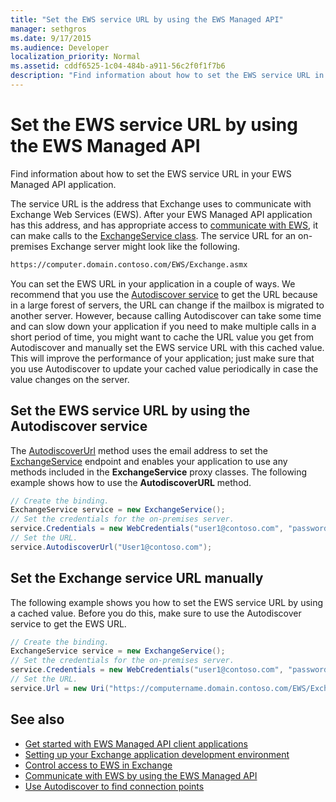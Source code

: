 ```yaml
---
title: "Set the EWS service URL by using the EWS Managed API"
manager: sethgros
ms.date: 9/17/2015
ms.audience: Developer
localization_priority: Normal
ms.assetid: cddf6525-1c04-484b-a911-56c2f0f1f7b6
description: "Find information about how to set the EWS service URL in your EWS Managed API application."
---
```


# Set the EWS service URL by using the EWS Managed API

Find information about how to set the EWS service URL in your EWS Managed API application.
  
The service URL is the address that Exchange uses to communicate with Exchange Web Services (EWS). After your EWS Managed API application has this address, and has appropriate access to [communicate with EWS](how-to-communicate-with-ews-by-using-the-ews-managed-api.md), it can make calls to the [ExchangeService class](http://msdn.microsoft.com/en-us/library/microsoft.exchange.webservices.data.exchangeservice%28v=exchg.80%29.aspx). The service URL for an on-premises Exchange server might look like the following. 
  
```HTML
https://computer.domain.contoso.com/EWS/Exchange.asmx
```

You can set the EWS URL in your application in a couple of ways. We recommend that you use the [Autodiscover service](http://msdn.microsoft.com/library/39726b67-2eb2-451b-9307-cfd0b518b55c%28Office.15%29.aspx) to get the URL because in a large forest of servers, the URL can change if the mailbox is migrated to another server. However, because calling Autodiscover can take some time and can slow down your application if you need to make multiple calls in a short period of time, you might want to cache the URL value you get from Autodiscover and manually set the EWS service URL with this cached value. This will improve the performance of your application; just make sure that you use Autodiscover to update your cached value periodically in case the value changes on the server. 
  
## Set the EWS service URL by using the Autodiscover service
<a name="bk_SetURLusingAutoDiscover"> </a>

The [AutodiscoverUrl](http://msdn.microsoft.com/en-us/library/microsoft.exchange.webservices.data.exchangeservice.autodiscoverurl%28v=exchg.80%29.aspx) method uses the email address to set the [ExchangeService](http://msdn.microsoft.com/en-us/library/microsoft.exchange.webservices.data.exchangeservice%28v=exchg.80%29.aspx) endpoint and enables your application to use any methods included in the **ExchangeService** proxy classes. The following example shows how to use the **AutodiscoverURL** method. 
  
```cs
// Create the binding.
ExchangeService service = new ExchangeService();
// Set the credentials for the on-premises server.
service.Credentials = new WebCredentials("user1@contoso.com", "password");
// Set the URL.
service.AutodiscoverUrl("User1@contoso.com");

```

## Set the Exchange service URL manually
<a name="bk_SetURLmanually"> </a>

The following example shows you how to set the EWS service URL by using a cached value. Before you do this, make sure to use the Autodiscover service to get the EWS URL.
  
```cs
// Create the binding.
ExchangeService service = new ExchangeService();
// Set the credentials for the on-premises server.
service.Credentials = new WebCredentials("user1@contoso.com", "password");
// Set the URL.
service.Url = new Uri("https://computername.domain.contoso.com/EWS/Exchange.asmx");

```

## See also

- [Get started with EWS Managed API client applications](get-started-with-ews-managed-api-client-applications.md)   
- [Setting up your Exchange application development environment](setting-up-your-exchange-application-development-environment.md)   
- [Control access to EWS in Exchange](how-to-control-access-to-ews-in-exchange.md) 
- [Communicate with EWS by using the EWS Managed API](how-to-communicate-with-ews-by-using-the-ews-managed-api.md)  
- [Use Autodiscover to find connection points](how-to-use-autodiscover-to-find-connection-points.md)
    

